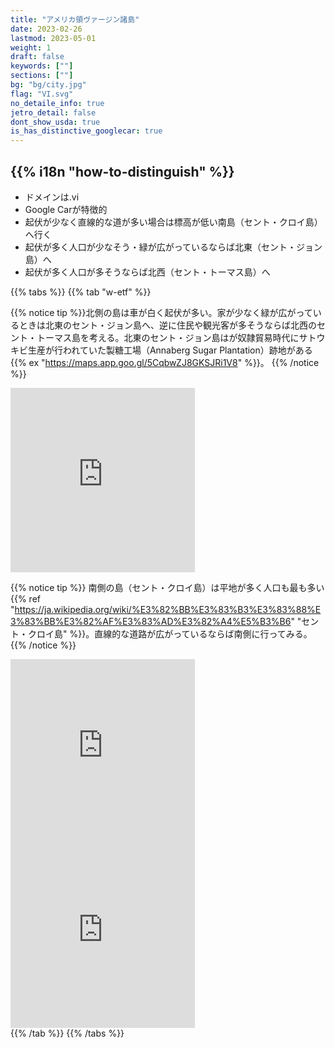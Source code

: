 ```yaml
---
title: "アメリカ領ヴァージン諸島"
date: 2023-02-26
lastmod: 2023-05-01
weight: 1
draft: false
keywords: [""]
sections: [""]
bg: "bg/city.jpg"
flag: "VI.svg"
no_detaile_info: true
jetro_detail: false
dont_show_usda: true
is_has_distinctive_googlecar: true
---
```


<div class="main-desciption country-description">
    <h2 class="section-title">{{% i18n "how-to-distinguish" %}}</h2>
    <ul class="rule-list">
        <li>ドメインは<span class="quiz">.vi</span></li>
        <li>Google Carが特徴的</li>
        <li>起伏が少なく直線的な道が多い場合は標高が低い南島（セント・クロイ島）へ行く</li>
        <li>起伏が多く人口が少なそう・緑が広がっているならば北東（セント・ジョン島）へ</li>
        <li>起伏が多く人口が多そうならば北西（セント・トーマス島）へ</li>
    </ul>
</div>

{{% tabs %}}
{{% tab "w-etf" %}}

{{% notice tip %}}北側の島は車が白く起伏が多い。家が少なく緑が広がっているときは北東のセント・ジョン島へ、逆に住民や観光客が多そうならば北西のセント・トーマス島を考える。北東のセント・ジョン島はが奴隷貿易時代にサトウキビ生産が行われていた製糖工場（Annaberg Sugar Plantation）跡地がある{{% ex "https://maps.app.goo.gl/5CqbwZJ8GKSJRi1V8" %}}。
{{% /notice %}}
<div class="googlemap-if">
<iframe src="https://www.google.com/maps/embed?pb=!4v1683844706042!6m8!1m7!1s3oeeosUfFRbfnC2iL9uhSQ!2m2!1d18.34326341799792!2d-64.75771262692705!3f282.7956575283312!4f-56.51068544939114!5f0.7820865974627469" width="295" height="295"style="border:0;" allowfullscreen="" loading="lazy" referrerpolicy="no-referrer-when-downgrade"></iframe>
</div>

{{% notice tip %}}
南側の島（セント・クロイ島）は平地が多く人口も最も多い{{% ref "https://ja.wikipedia.org/wiki/%E3%82%BB%E3%83%B3%E3%83%88%E3%83%BB%E3%82%AF%E3%83%AD%E3%82%A4%E5%B3%B6" "セント・クロイ島" %}}。直線的な道路が広がっているならば南側に行ってみる。
{{% /notice %}}
<div class="googlemap-if">
<iframe src="https://www.google.com/maps/embed?pb=!4v1683468608791!6m8!1m7!1sGJvUrqOoZvfGAUkErhCNag!2m2!1d17.73002531779859!2d-64.74026630160122!3f159.42086040351649!4f-23.777725872264767!5f0.4000000000000002" width="295" height="295" style="border:0;" allowfullscreen="" loading="lazy" referrerpolicy="no-referrer-when-downgrade"></iframe>
<iframe src="https://www.google.com/maps/embed?pb=!4v1683468630595!6m8!1m7!1sDnaDtuUkvFSbifIANbl80w!2m2!1d17.68915204880862!2d-64.86403777173012!3f252.3491155368606!4f-17.452591588437528!5f0.7820865974627469" width="295" height="295" style="border:0;" allowfullscreen="" loading="lazy" referrerpolicy="no-referrer-when-downgrade"></iframe>
</div>
{{% /tab %}}
{{% /tabs %}}